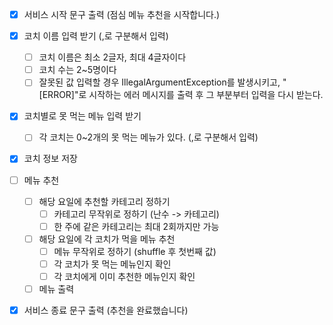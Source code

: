 - [x] 서비스 시작 문구 출력 (점심 메뉴 추천을 시작합니다.)

- [x] 코치 이름 입력 받기 (,로 구분해서 입력)
  - [ ] 코치 이름은 최소 2글자, 최대 4글자이다
  - [ ] 코치 수는 2~5명이다 
  - [ ] 잘못된 값 입력할 경우 IllegalArgumentException를 발생시키고, "[ERROR]"로 시작하는 에러 메시지를 출력 후 그 부분부터 입력을 다시 받는다.
- [x] 코치별로 못 먹는 메뉴 입력 받기
  - [ ] 각 코치는 0~2개의 못 먹는 메뉴가 있다. (,로 구분해서 입력)
- [x] 코치 정보 저장

- [ ] 메뉴 추천
  - [ ] 해당 요일에 추천할 카테고리 정하기
    - [ ] 카테고리 무작위로 정하기 (난수 -> 카테고리)
    - [ ] 한 주에 같은 카테고리는 최대 2회까지만 가능
  - [ ] 해당 요일에 각 코치가 먹을 메뉴 추천
    - [ ] 메뉴 무작위로 정하기 (shuffle 후 첫번째 값)
    - [ ] 각 코치가 못 먹는 메뉴인지 확인
    - [ ] 각 코치에게 이미 추천한 메뉴인지 확인
  - [ ] 메뉴 출력

- [x] 서비스 종료 문구 출력 (추천을 완료했습니다)